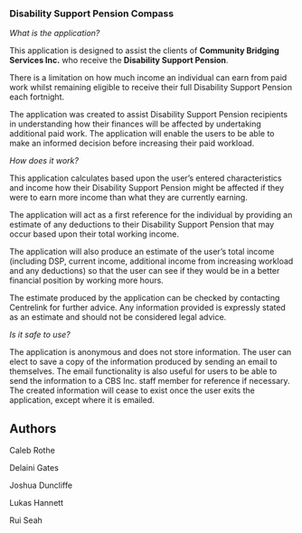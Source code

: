 ### Disability Support Pension Compass 

*What is the application?* 

This application is designed to assist the clients of **Community Bridging Services Inc.** who receive the **Disability Support Pension**.  

There is a limitation on how much income an individual can earn from paid work whilst remaining eligible to receive their full Disability Support Pension each fortnight.  

The application was created to assist Disability Support Pension recipients in understanding how their finances will be affected by undertaking additional paid work. The application will enable the users to be able to make an informed decision before increasing their paid workload. 

*How does it work?* 

This application calculates based upon the user’s entered characteristics and income how their Disability Support Pension might be affected if they were to earn more income than what they are currently earning. 

The application will act as a first reference for the individual by providing an estimate of any deductions to their Disability Support Pension that may occur based upon their total working income. 

The application will also produce an estimate of the user’s total income (including DSP, current income, additional income from increasing workload and any deductions) so that the user can see if they would be in a better financial position by working more hours. 

The estimate produced by the application can be checked by contacting Centrelink for further advice. Any information provided is expressly stated as an estimate and should not be considered legal advice. 

*Is it safe to use?* 

The application is anonymous and does not store information. The user can elect to save a copy of the information produced by sending an email to themselves. The email functionality is also useful for users to be able to send the information to a CBS Inc. staff member for reference if necessary. The created information will cease to exist once the user exits the application, except where it is emailed. 

## Authors
Caleb Rothe

Delaini Gates

Joshua Duncliffe

Lukas Hannett

Rui Seah
